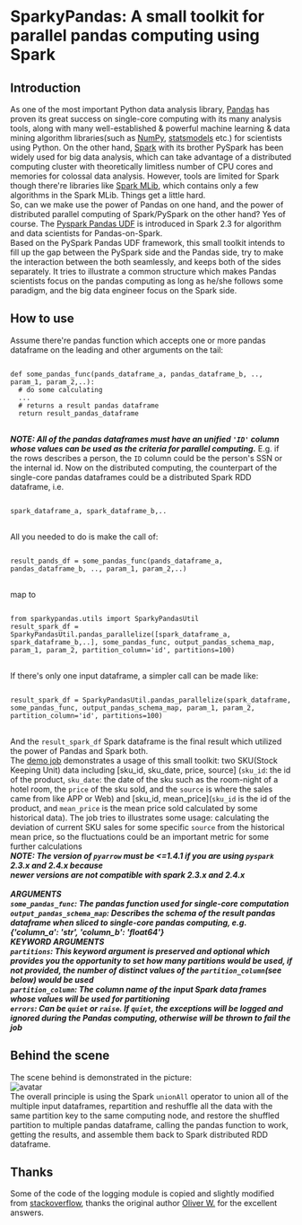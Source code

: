 # SparkyPandas: A small toolkit for parallel pandas computing using Spark
## Introduction
As one of the most important Python data analysis library, [Pandas](https://pandas.pydata.org/) has proven its great 
success on single-core computing with its many analysis tools, along with many well-established & powerful machine
learning & data mining algorithm libraries(such as [NumPy](https://numpy.org/), [statsmodels](https://www.statsmodels.org/stable/index.html) etc.) for scientists using Python. On the other hand,
[Spark](https://spark.apache.org/) with its brother PySpark has been widely used for big data analysis, which can take advantage
of a distributed computing cluster with theoretically limitless number of CPU cores and memories for colossal data analysis.
However, tools are limited for Spark though there're libraries like [Spark MLib](https://spark.apache.org/mllib/), which contains
only a few algorithms in the Spark MLib. Things get a little hard.<br/>
So, can we make use the power of Pandas on one hand, and the power of distributed parallel computing of Spark/PySpark on the
other hand? Yes of course. The [Pyspark Pandas UDF](https://databricks.com/blog/2017/10/30/introducing-vectorized-udfs-for-pyspark.html)
is introduced in Spark 2.3 for algorithm and data scientists for Pandas-on-Spark. <br/>
Based on the PySpark Pandas UDF framework,
this small toolkit intends to fill up the gap between the PySpark side and the Pandas side, try to make the interaction between
the both seamlessly, and keeps both of the sides separately. It tries to illustrate a common structure which makes Pandas scientists focus on the pandas computing as long as
he/she follows some paradigm, and the big data engineer focus on the Spark side.
## How to use
Assume there're pandas function which accepts one or more pandas dataframe on the leading and other arguments on the tail:</br>
<pre>
<code>
def some_pandas_func(pands_dataframe_a, pandas_dataframe_b, .., param_1, param_2,..):
  # do some calculating
  ...
  # returns a result pandas dataframe
  return result_pandas_dataframe
</code>
</pre>
<em><strong>NOTE: All of the pandas dataframes must have an unified `'ID'` column whose values can be used as the criteria
for parallel computing.</strong></em> E.g. if the rows describes a person, the `ID` column could be the person's SSN
or the internal id. Now on the distributed computing, the counterpart of the single-core pandas dataframes could be a
distributed Spark RDD dataframe, i.e.
<pre>
<code>
spark_dataframe_a, spark_dataframe_b,..
</code>
</pre>
All you needed to do is make the call of:
<pre>
<code>
result_pands_df = some_pandas_func(pands_dataframe_a, pandas_dataframe_b, .., param_1, param_2,..)
</code>
</pre>
map to
<pre>
<code>
from sparkypandas.utils import SparkyPandasUtil
result_spark_df = SparkyPandasUtil.pandas_parallelize([spark_dataframe_a, spark_dataframe_b,..], some_pandas_func, output_pandas_schema_map, param_1, param_2, partition_column='id', partitions=100)
</code>
</pre>
If there's only one input dataframe, a simpler call can be made like:
<pre>
<code>
result_spark_df = SparkyPandasUtil.pandas_parallelize(spark_dataframe, some_pandas_func, output_pandas_schema_map, param_1, param_2, partition_column='id', partitions=100)
</code>
</pre>
And the `result_spark_df` Spark dataframe is the final result which utilized the power of Pandas and Spark both. <br/>
The [demo job](https://github.com/yangrenyong/sparkypandas/blob/master/demo_job/demo_job.py) demonstrates a usage of 
this small toolkit: two SKU(Stock Keeping Unit) data including [sku_id, sku_date, price, source] 
(`sku_id`: the id of the product, `sku_date`: the date of the sku such as the room-night 
of a hotel room, the `price` of the sku sold, and the `source` is where the sales came from like APP or Web) and 
[sku_id, mean_price](`sku_id` is the id of the product, and `mean_price` is the mean price sold calculated by some 
historical data). The job tries to illustrates some usage: calculating the deviation of current SKU sales for
some specific `source` from the historical mean price, so the fluctuations could be an important metric for some further
calculations <br/>
<em><strong>NOTE: The version of `pyarrow` must be <=1.4.1 if you are using `pyspark` 2.3.x and 2.4.x because  
newer versions are not compatible with spark 2.3.x and 2.4.x</strong></em> <br/>
<em><strong><br/>
<em>ARGUMENTS</em><br/>
`some_pandas_func`: The pandas function used for single-core computation <br/>
`output_pandas_schema_map`: Describes the schema of the result pandas dataframe when sliced to single-core pandas computing,
e.g. {'column_a': 'str', 'column_b': 'float64'} <br/>
<em>KEYWORD ARGUMENTS</em><br/>
`partitions`: This keyword argument is preserved and optional which provides you the opportunity to set 
how many partitions would be used, if not provided, the number of distinct values of the `partition_column`(see below)
would be used <br/>
`partition_column`: The column name of the input Spark data frames whose values will be used for partitioning<br/>
`errors`: Can be `quiet` or `raise`. If `quiet`, the exceptions will be logged and ignored during the Pandas computing,
otherwise will be thrown to fail the job
</strong></em>
## Behind the scene
The scene behind is demonstrated in the picture:<br/>
![avatar](https://github.com/yangrenyong/sparkypandas/blob/master/parallel_pandas.png)</br>
The overall principle is using the Spark `unionAll` operator to union all of the multiple input dataframes, repartition
and reshuffle all the data with the same partition key to the same computing node, and restore the shuffled partition
to multiple pandas dataframe, calling the pandas function to work, getting the results, and assemble them back to Spark
distributed RDD dataframe.
## Thanks
Some of the code of the logging module is copied and slightly modified from
 [stackoverflow](https://stackoverflow.com/questions/40806225/pyspark-logging-from-the-executor), thanks
 the original author [Oliver W.](https://stackoverflow.com/users/2476444/oliver-w) for the excellent answers.